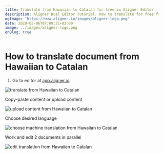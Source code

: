 ```yaml
---
title: Translate from Hawaiian to Catalan for free in Aligner Editor
description: Aligner Dual Editor Tutorial. How to translate for free from Hawaiian to Catalan. Aligner is multilingual document management platform. 
ogImage: "https://www.aligner.io/images/aligner-logo.png"
date: 2020-05-06T07:09:21+03:00
image: ../images/aligner-logo.png
onBlog: true
---
```


# How to translate document from Hawaiian to Catalan

1. Go to editor at [app.aligner.io](https://app.aligner.io "Aligner App web page")

![translate from Hawaiian to Catalan](../aligner-blank-editor.png "translate from Hawaiian to Catalan")

Copy-paste content or upload content

![upload content from Hawaiian to Catalan](../aligner-uploaded-document.png "upload content from Hawaiian to Catalan")

Choose desired language

![choose machine translation from Hawaiian to Catalan](../aligner-language-dropdown.png "choose machine translation from Hawaiian to Catalan")

Work and edit 2 documents in parallel

![edit translation from Hawaiian to Catalan](../aligner-double-sitded-editor.png "edit translation from Hawaiian to Catalan")

